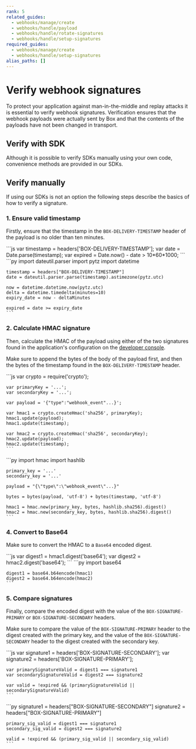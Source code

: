 ```yaml
---
rank: 5
related_guides:
  - webhooks/manage/create
  - webhooks/handle/payload
  - webhooks/handle/rotate-signatures
  - webhooks/handle/setup-signatures
required_guides:
  - webhooks/manage/create
  - webhooks/handle/setup-signatures
alias_paths: []
---
```


# Verify webhook signatures

To protect your application against man-in-the-middle and replay attacks it is
essential to verify webhook signatures. Verification ensures that the webhook
payloads were actually sent by Box and that the contents of the payloads have
not been changed in transport.

## Verify with SDK

Although it is possible to verify SDKs manually using your own code, convenience
methods are provided in our SDKs.

<Samples id='x_webhooks' variant='validate_signatures' />

## Verify manually

If using our SDKs is not an option the following steps describe the basics of
how to verify a signature.

### 1. Ensure valid timestamp

Firstly, ensure that the timestamp in the `BOX-DELIVERY-TIMESTAMP` header of the
payload is no older than ten minutes.

<Tabs>
  <Tab title='Node'>
    ```js
    var timestamp = headers['BOX-DELIVERY-TIMESTAMP'];
    var date = Date.parse(timestamp);
    var expired = Date.now() - date > 10*60*1000;
    ```
  </Tab>
  <Tab title='Python'>
    ```py
    import dateutil.parser
    import pytz
    import datetime

    timestamp = headers["BOX-DELIVERY-TIMESTAMP"]
    date = dateutil.parser.parse(timestamp).astimezone(pytz.utc)

    now = datetime.datetime.now(pytz.utc)
    delta = datetime.timedelta(minutes=10)
    expiry_date = now - deltaMinutes

    expired = date >= expiry_date
    ```
  </Tab>
</Tabs>

### 2. Calculate HMAC signature

Then, calculate the HMAC of the payload using either of the two signatures
found in the application's configuration on the [developer console][console].

Make sure to append the bytes of the body of the payload first, and then the
bytes of the timestamp found in the `BOX-DELIVERY-TIMESTAMP` header.

<Tabs>
  <Tab title='Node'>
    ```js
    var crypto = require('crypto');

    var primaryKey = '...';
    var secondaryKey = '...';

    var payload = '{"type":"webhook_event"...}';

    var hmac1 = crypto.createHmac('sha256', primaryKey);
    hmac1.update(payload);
    hmac1.update(timestamp);

    var hmac2 = crypto.createHmac('sha256', secondaryKey);
    hmac2.update(payload);
    hmac2.update(timestamp);
    ```
  </Tab>
  <Tab title='Python'>
    ```py
    import hmac
    import hashlib

    primary_key = '...'
    secondary_key = '...'

    payload = "{\"type\":\"webhook_event\"...}"

    bytes = bytes(payload, 'utf-8') + bytes(timestamp, 'utf-8')
    
    hmac1 = hmac.new(primary_key, bytes, hashlib.sha256).digest()
    hmac2 = hmac.new(secondary_key, bytes, hashlib.sha256).digest()
    ```
  </Tab>
</Tabs>

### 4. Convert to Base64

Make sure to convert the HMAC to a `Base64` encoded digest.

<Tabs>
  <Tab title='Node'>
    ```js
    var digest1 = hmac1.digest('base64');
    var digest2 = hmac2.digest('base64');
    ```
  </Tab>
  <Tab title='Python'>
    ```py
    import base64

    digest1 = base64.b64encode(hmac1)
    digest2 = base64.b64encode(hmac2)
    ```
  </Tab>
</Tabs>

### 5. Compare signatures

Finally, compare the encoded digest with the value of the
`BOX-SIGNATURE-PRIMARY` or `BOX-SIGNATURE-SECONDARY` headers.

Make sure to compare the value of the `BOX-SIGNATURE-PRIMARY` header
to the digest created with the primary key, and the value of the
`BOX-SIGNATURE-SECONDARY` header to the digest created with the secondary key.

<Tabs>
  <Tab title='Node'>
    ```js
    var signature1 = headers['BOX-SIGNATURE-SECONDARY'];
    var signature2 = headers['BOX-SIGNATURE-PRIMARY'];

    var primarySignatureValid = digest1 === signature1
    var secondarySignatureValid = digest2 === signature2

    var valid = !expired && (primarySignatureValid || secondarySignatureValid)
    ```
  </Tab>
  <Tab title='Python'>
    ```py
    signature1 = headers["BOX-SIGNATURE-SECONDARY"]
    signature2 = headers["BOX-SIGNATURE-PRIMARY"]

    primary_sig_valid = digest1 === signature1
    secondary_sig_valid = digest2 === signature2

    valid = !expired && (primary_sig_valid || secondary_sig_valid)
    ```
  </Tab>
</Tabs>

[console]: https://app.box.com/developers/console
